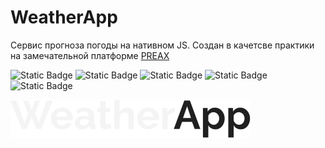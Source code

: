 # WeatherApp

Сервис прогноза погоды на нативном JS.
Создан в качетсве практики на замечательной платформе [PREAX](https://preax.ru)

![Static Badge](https://img.shields.io/badge/grechcode-WeatherApp-green)
![Static Badge](https://img.shields.io/badge/PRE-AX-purple?labelColor=black&link=https%3A%2F%2Fpreax.ru)
![Static Badge](https://img.shields.io/badge/HTML-orange)
![Static Badge](https://img.shields.io/badge/CSS-blue)
![Static Badge](https://img.shields.io/badge/JS-Vanilla-yellow)

![Logotype](./public/desktop-logo.svg)
